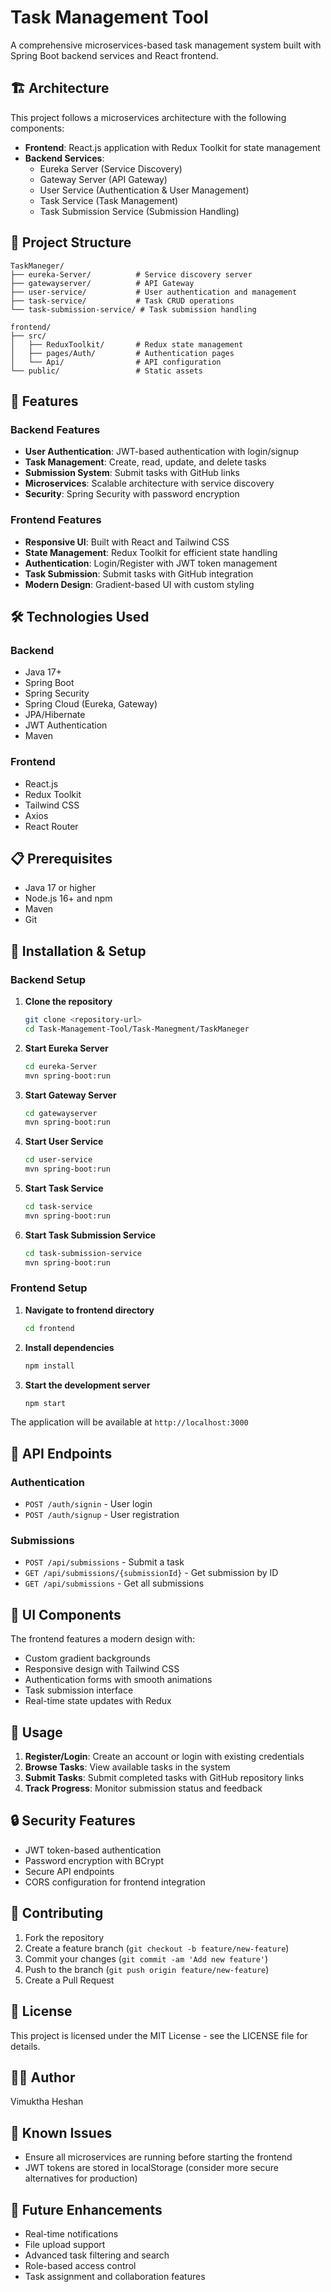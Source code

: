 # Task Management Tool

A comprehensive microservices-based task management system built with Spring Boot backend services and React frontend.

## 🏗️ Architecture

This project follows a microservices architecture with the following components:

- **Frontend**: React.js application with Redux Toolkit for state management
- **Backend Services**:
  - Eureka Server (Service Discovery)
  - Gateway Server (API Gateway)
  - User Service (Authentication & User Management)
  - Task Service (Task Management)
  - Task Submission Service (Submission Handling)

## 📁 Project Structure

```
TaskManeger/
├── eureka-Server/          # Service discovery server
├── gatewayserver/          # API Gateway
├── user-service/           # User authentication and management
├── task-service/           # Task CRUD operations
└── task-submission-service/ # Task submission handling

frontend/
├── src/
│   ├── ReduxToolkit/       # Redux state management
│   ├── pages/Auth/         # Authentication pages
│   └── Api/                # API configuration
└── public/                 # Static assets
```

## 🚀 Features

### Backend Features
- **User Authentication**: JWT-based authentication with login/signup
- **Task Management**: Create, read, update, and delete tasks
- **Submission System**: Submit tasks with GitHub links
- **Microservices**: Scalable architecture with service discovery
- **Security**: Spring Security with password encryption

### Frontend Features
- **Responsive UI**: Built with React and Tailwind CSS
- **State Management**: Redux Toolkit for efficient state handling
- **Authentication**: Login/Register with JWT token management
- **Task Submission**: Submit tasks with GitHub integration
- **Modern Design**: Gradient-based UI with custom styling

## 🛠️ Technologies Used

### Backend
- Java 17+
- Spring Boot
- Spring Security
- Spring Cloud (Eureka, Gateway)
- JPA/Hibernate
- JWT Authentication
- Maven

### Frontend
- React.js
- Redux Toolkit
- Tailwind CSS
- Axios
- React Router

## 📋 Prerequisites

- Java 17 or higher
- Node.js 16+ and npm
- Maven
- Git

## 🔧 Installation & Setup

### Backend Setup

1. **Clone the repository**
   ```bash
   git clone <repository-url>
   cd Task-Management-Tool/Task-Manegment/TaskManeger
   ```

2. **Start Eureka Server**
   ```bash
   cd eureka-Server
   mvn spring-boot:run
   ```

3. **Start Gateway Server**
   ```bash
   cd gatewayserver
   mvn spring-boot:run
   ```

4. **Start User Service**
   ```bash
   cd user-service
   mvn spring-boot:run
   ```

5. **Start Task Service**
   ```bash
   cd task-service
   mvn spring-boot:run
   ```

6. **Start Task Submission Service**
   ```bash
   cd task-submission-service
   mvn spring-boot:run
   ```

### Frontend Setup

1. **Navigate to frontend directory**
   ```bash
   cd frontend
   ```

2. **Install dependencies**
   ```bash
   npm install
   ```

3. **Start the development server**
   ```bash
   npm start
   ```

The application will be available at `http://localhost:3000`

## 🔌 API Endpoints

### Authentication
- `POST /auth/signin` - User login
- `POST /auth/signup` - User registration

### Submissions
- `POST /api/submissions` - Submit a task
- `GET /api/submissions/{submissionId}` - Get submission by ID
- `GET /api/submissions` - Get all submissions

## 🎨 UI Components

The frontend features a modern design with:
- Custom gradient backgrounds
- Responsive design with Tailwind CSS
- Authentication forms with smooth animations
- Task submission interface
- Real-time state updates with Redux

## 📱 Usage

1. **Register/Login**: Create an account or login with existing credentials
2. **Browse Tasks**: View available tasks in the system
3. **Submit Tasks**: Submit completed tasks with GitHub repository links
4. **Track Progress**: Monitor submission status and feedback

## 🔒 Security Features

- JWT token-based authentication
- Password encryption with BCrypt
- Secure API endpoints
- CORS configuration for frontend integration

## 🤝 Contributing

1. Fork the repository
2. Create a feature branch (`git checkout -b feature/new-feature`)
3. Commit your changes (`git commit -am 'Add new feature'`)
4. Push to the branch (`git push origin feature/new-feature`)
5. Create a Pull Request

## 📄 License

This project is licensed under the MIT License - see the LICENSE file for details.

## 👨‍💻 Author

Vimuktha Heshan

## 🐛 Known Issues

- Ensure all microservices are running before starting the frontend
- JWT tokens are stored in localStorage (consider more secure alternatives for production)

## 🔮 Future Enhancements

- Real-time notifications
- File upload support
- Advanced task filtering and search
- Role-based access control
- Task assignment and collaboration features